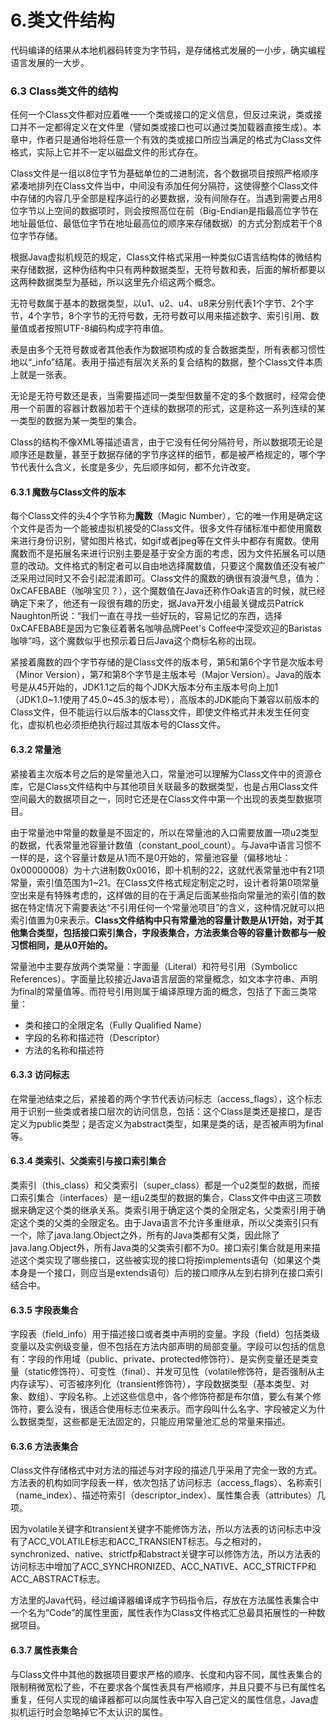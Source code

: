 # 6.类文件结构

代码编译的结果从本地机器码转变为字节码，是存储格式发展的一小步，确实编程语言发展的一大步。

### 6.3 Class类文件的结构

任何一个Class文件都对应着唯一一个类或接口的定义信息，但反过来说，类或接口并不一定都得定义在文件里（譬如类或接口也可以通过类加载器直接生成）。本章中，作者只是通俗地将任意一个有效的类或接口所应当满足的格式为Class文件格式，实际上它并不一定以磁盘文件的形式存在。

Class文件是一组以8位字节为基础单位的二进制流，各个数据项目按照严格顺序紧凑地排列在Class文件当中，中间没有添加任何分隔符，这使得整个Class文件中存储的内容几乎全部是程序运行的必要数据，没有间隙存在。当遇到需要占用8位字节以上空间的数据项时，则会按照高位在前（Big-Endian是指最高位字节在地址最低位、最低位字节在地址最高位的顺序来存储数据）的方式分割成若干个8位字节存储。

根据Java虚拟机规范的规定，Class文件格式采用一种类似C语言结构体的微结构来存储数据，这种伪结构中只有两种数据类型，无符号数和表，后面的解析都要以这两种数据类型为基础，所以这里先介绍这两个概念。

无符号数属于基本的数据类型，以u1、u2、u4、u8来分别代表1个字节、2个字节，4个字节，8个字节的无符号数，无符号数可以用来描述数字、索引引用、数量值或者按照UTF-8编码构成字符串值。

表是由多个无符号数或者其他表作为数据项构成的复合数据类型，所有表都习惯性地以“_info”结尾。表用于描述有层次关系的复合结构的数据，整个Class文件本质上就是一张表。

无论是无符号数还是表，当需要描述同一类型但数量不定的多个数据时，经常会使用一个前置的容器计数器加若干个连续的数据项的形式，这是称这一系列连续的某一类型的数据为某一类型的集合。

Class的结构不像XML等描述语言，由于它没有任何分隔符号，所以数据项无论是顺序还是数量，甚至于数据存储的字节序这样的细节，都是被严格规定的，哪个字节代表什么含义，长度是多少，先后顺序如何，都不允许改变。

#### 6.3.1 魔数与Class文件的版本

每个Class文件的头4个字节称为**魔数**（Magic Number），它的唯一作用是确定这个文件是否为一个能被虚拟机接受的Class文件。很多文件存储标准中都使用魔数来进行身份识别，譬如图片格式，如gif或者jpeg等在文件头中都存有魔数。使用魔数而不是拓展名来进行识别主要是基于安全方面的考虑，因为文件拓展名可以随意的改动。文件格式的制定者可以自由地选择魔数值，只要这个魔数值还没有被广泛采用过同时又不会引起混淆即可。Class文件的魔数的确很有浪漫气息，值为：0xCAFEBABE（咖啡宝贝？），这个魔数值在Java还称作Oak语言的时候，就已经确定下来了，他还有一段很有趣的历史，据Java开发小组最关键成员Patrick Naughton所说：“我们一直在寻找一些好玩的，容易记忆的东西，选择0xCAFEBABE是因为它象征着著名咖啡品牌Peet's Coffee中深受欢迎的Baristas咖啡”吗，这个魔数似乎也预示着日后Java这个商标名称的出现。

紧接着魔数的四个字节存储的是Class文件的版本号，第5和第6个字节是次版本号（Minor Version），第7和第8个字节是主版本号（Major Version）。Java的版本号是从45开始的，JDK1.1之后的每个JDK大版本分布主版本号向上加1（JDK1.0~1.1使用了45.0~45.3的版本号），高版本的JDK能向下兼容以前版本的Class文件，但不能运行以后版本的Class文件，即使文件格式并未发生任何变化，虚拟机也必须拒绝执行超过其版本号的Class文件。

#### 6.3.2 常量池

紧接着主次版本号之后的是常量池入口，常量池可以理解为Class文件中的资源仓库，它是Class文件结构中与其他项目关联最多的数据类型，也是占用Class文件空间最大的数据项目之一，同时它还是在Class文件中第一个出现的表类型数据项目。

由于常量池中常量的数量是不固定的，所以在常量池的入口需要放置一项u2类型的数据，代表常量池容量计数值（constant_pool_count）。与Java中语言习惯不一样的是，这个容量计数是从1而不是0开始的，常量池容量（偏移地址：0x00000008）为十六进制数0x0016，即十机制的22，这就代表常量池中有21项常量，索引值范围为1~21。在Class文件格式规定制定之时，设计者将第0项常量空出来是有特殊考虑的，这样做的目的在于满足后面某些指向常量池的索引值的数据在特定情况下需要表达“不引用任何一个常量池项目”的含义，这种情况就可以把索引值置为0来表示。**Class文件结构中只有常量池的容量计数是从1开始，对于其他集合类型，包括接口索引集合，字段表集合，方法表集合等的容量计数都与一般习惯相同，是从0开始的。**

常量池中主要存放两个类常量：字面量（Literal）和符号引用（Symbolicc References）。字面量比较接近Java语言层面的常量概念，如文本字符串、声明为final的常量值等。而符号引用则属于编译原理方面的概念，包括了下面三类常量：

- 类和接口的全限定名（Fully Qualified Name）
- 字段的名称和描述符（Descriptor）
- 方法的名称和描述符

#### 6.3.3 访问标志

在常量池结束之后，紧接着的两个字节代表访问标志（access_flags），这个标志用于识别一些类或者接口层次的访问信息，包括：这个Class是类还是接口，是否定义为public类型；是否定义为abstract类型，如果是类的话，是否被声明为final等。

#### 6.3.4 类索引、父类索引与接口索引集合

类索引（this_class）和父类索引（super_class）都是一个u2类型的数据，而接口索引集合（interfaces）是一组u2类型的数据的集合，Class文件中由这三项数据来确定这个类的继承关系。类索引用于确定这个类的全限定名，父类索引用于确定这个类的父类的全限定名。由于Java语言不允许多重继承，所以父类索引只有一个，除了java.lang.Object之外，所有的Java类都有父类，因此除了java.lang.Object外，所有Java类的父类索引都不为0。接口索引集合就是用来描述这个类实现了哪些接口，这些被实现的接口将按implements语句（如果这个类本身是一个接口，则应当是extends语句）后的接口顺序从左到右排列在接口索引结合中。

#### 6.3.5 字段表集合

字段表（field_info）用于描述接口或者类中声明的变量。字段（field）包括类级变量以及实例级变量，但不包括在方法内部声明的局部变量。字段可以包括的信息有：字段的作用域（public、private、protected修饰符）、是实例变量还是类变量（static修饰符）、可变性（final）、并发可见性（volatile修饰符，是否强制从主内存读写）、可否被序列化（transient修饰符），字段数据类型（基本类型、对象、数组）、字段名称。上述这些信息中，各个修饰符都是布尔值，要么有某个修饰符，要么没有，很适合使用标志位来表示。而字段叫什么名字、字段被定义为什么数据类型，这些都是无法固定的，只能应用常量池汇总的常量来描述。

#### 6.3.6 方法表集合

Class文件存储格式中对方法的描述与对字段的描述几乎采用了完全一致的方式。方法表的机构如同字段表一样，依次包括了访问标志（access_flags）、名称索引（name_index）、描述符索引（descriptor_index）、属性集合表（attributes）几项。

因为volatile关键字和transient关键字不能修饰方法，所以方法表的访问标志中没有了ACC_VOLATILE标志和ACC_TRANSIENT标志。与之相对的，synchronized、native、strictfp和abstract关键字可以修饰方法，所以方法表的访问标志中增加了ACC_SYNCHRONIZED、ACC_NATIVE、ACC_STRICTFP和ACC_ABSTRACT标志。

方法里的Java代码，经过编译器编译成字节码指令后，存放在方法属性表集合中一个名为“Code”的属性里面，属性表作为Class文件格式汇总最具拓展性的一种数据项目。

#### 6.3.7 属性表集合

与Class文件中其他的数据项目要求严格的顺序、长度和内容不同，属性表集合的限制稍微宽松了些，不在要求各个属性表具有严格顺序，并且只要不与已有属性名重复，任何人实现的编译器都可以向属性表中写入自己定义的属性信息，Java虚拟机运行时会忽略掉它不太认识的属性。